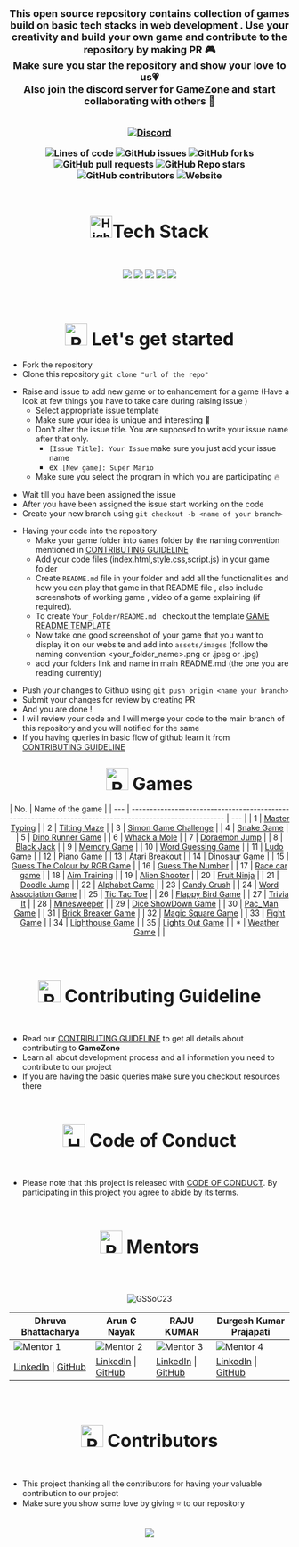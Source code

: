 <div style="display:none;" align="center"><h1>
<img src="https://raw.githubusercontent.com/Tarikul-Islam-Anik/Animated-Fluent-Emojis/master/Emojis/Activities/Video%20Game.png" alt="Video Game" width="50" height="50" /><font size="10"> GameZone</font></h1>

<!-- repo intro -->
</div>
<div align="center">

<h3><font size="4">This open source repository contains collection of games build on basic tech stacks in web development . Use your creativity and build your own game and contribute to the repository by making PR 🎮
<br>
Make sure you star the repository and show your love to us💗
<br>
Also join the discord server for GameZone and start collaborating with others 🚀
</font>
<br>
<br>
<p>
    
[![Discord](https://img.shields.io/badge/Discord-%235865F2.svg?style=for-the-badge&logo=discord&logoColor=white)](https://discord.gg/fgwk4XZfxG)

![Lines of code](https://img.shields.io/tokei/lines/github/kunjgit/GameZone)
![GitHub issues](https://img.shields.io/github/issues/kunjgit/GameZone)
![GitHub forks](https://img.shields.io/github/forks/kunjgit/GameZone)
![GitHub pull requests](https://img.shields.io/github/issues-pr/kunjgit/GameZone)
![GitHub Repo stars](https://img.shields.io/github/stars/kunjgit/GameZone?style=social)
![GitHub contributors](https://img.shields.io/github/contributors/kunjgit/GameZone)
![Website](https://img.shields.io/website?down_color=red&down_message=offline&up_color=blue&up_message=online&url=https%3A%2F%2Fkunjgit.github.io%2FGameZone%2F)

</p>    
  
    
  
</div>
<br>

<!-- tech stacks -->
</div>
<div align="center">
<h2><img src="https://raw.githubusercontent.com/Tarikul-Islam-Anik/Animated-Fluent-Emojis/master/Emojis/Travel%20and%20places/High%20Voltage.png" alt="High Voltage" width="40" height="40" /><font size="6">Tech Stack</font></h2>

<br>
</div>
<center>
<p>
<img src="https://img.shields.io/badge/HTML5-E34F26.svg?style=for-the-badge&logo=HTML5&logoColor=white">
<img src="https://img.shields.io/badge/JavaScript-F7DF1E.svg?style=for-the-badge&logo=JavaScript&logoColor=black">
<img src="https://img.shields.io/badge/Bootstrap-7952B3.svg?style=for-the-badge&logo=Bootstrap&logoColor=black">
<img src="https://img.shields.io/badge/CSS3-1572B6.svg?style=for-the-badge&logo=CSS3&logoColor=black">
<img src="https://img.shields.io/badge/Tailwind%20CSS-06B6D4.svg?style=for-the-badge&logo=Tailwind-CSS&logoColor=black">
</p>
</center>
<br>

<br>

<!-- lets get started -->
<div align="center">
<h2><font size="6"><img src="https://raw.githubusercontent.com/Tarikul-Islam-Anik/Animated-Fluent-Emojis/master/Emojis/Travel%20and%20places/Rocket.png" alt="Rocket" width="40" height="40" /> Let's get started</font></h2>

</div>

<!-- contribution steps -->

- Fork the repository
- Clone this repository `git clone "url of the repo"`

* Raise and issue to add new game or to enhancement for a game (Have a look at few things you have to take care during raising issue )
  - Select appropriate issue template
  - Make sure your idea is unique and interesting 🚀
  * Don't alter the issue title. You are supposed to write your issue name after that only.
    - `[Issue Title]: Your Issue` make sure you just add your issue name
    - ex .`[New game]: Super Mario`
  - Make sure you select the program in which you are participating 🔥

- Wait till you have been assigned the issue
- After you have been assigned the issue start working on the code
- Create your new branch using `git checkout -b <name of your branch> `

* Having your code into the repository
  - Make your game folder into `Games` folder by the naming convention mentioned in [CONTRIBUTING GUIDELINE](./.github/CONTRIBUTING_GUIDELINE.md)
  - Add your code files (index.html,style.css,script.js) in your game folder
  - Create `README.md` file in your folder and add all the functionalities and how you can play that game in that README file , also include screenshots of working game , video of a game explaining (if required).
  - To create `Your_Folder/README.md ` checkout the template [GAME README TEMPLATE](./Games/FOLDER_README_TEMPLATE.md)
  - Now take one good screenshot of your game that you want to display it on our website and add into `assets/images` (follow the naming convention <your_folder_name>.png or .jpeg or .jpg)
  - add your folders link and name in main README.md (the one you are reading currently)

- Push your changes to Github using `git push origin <name your branch>`
- Submit your changes for review by creating PR
- And you are done !
- I will review your code and I will merge your code to the main branch of this repository and you will notified for the same
- If you having queries in basic flow of github learn it from [CONTRIBUTING GUIDELINE](./.github/CONTRIBUTING_GUIDELINE.md)
  <br>

<div align="center">
<h2><font size="6"><img src="https://raw.githubusercontent.com/Tarikul-Islam-Anik/Animated-Fluent-Emojis/master/Emojis/Smilies/Robot.png" alt="Robot" width="40" height="40" /> Games</font></h2>
</div>
<!-- list of the games -->
<center>

| No. | Name of the game                                                                                         |
| --- | -------------------------------------------------------------------------------------------------------- | --- |
| 1   | [Master Typing](https://github.com/kunjgit/GameZone/tree/main/Games/Master_Typing)                       |
| 2   | [Tilting Maze](https://github.com/kunjgit/GameZone/tree/main/Games/Tilting_Maze)                         |
| 3   | [Simon Game Challenge](https://github.com/kunjgit/GameZone/tree/main/Games/Simon_Game_Challenge)         |
| 4   | [Snake Game](https://github.com/kunjgit/GameZone/tree/main/Games/Snake_Game)                             |
| 5   | [Dino Runner Game](https://github.com/kunjgit/GameZone/tree/main/Games/Dino_Runner_Game)                 |
| 6   | [Whack a Mole](https://github.com/kunjgit/GameZone/tree/main/Games/Whack_a_Mole)                         |
| 7   | [Doraemon Jump](https://github.com/kunjgit/GameZone/tree/main/Games/Doraemon_Jump)                       |
| 8   | [Black Jack](https://github.com/kunjgit/GameZone/tree/main/Games/Black_Jack)                             |
| 9   | [Memory Game](https://github.com/kunjgit/GameZone/tree/main/Games/Memory_Game)                           |
| 10  | [Word Guessing Game](https://github.com/kunjgit/GameZone/tree/main/Games/Word_Guessing_Game)             |
| 11  | [Ludo Game](https://github.com/kunjgit/GameZone/tree/main/Games/Ludo_Game)                               |
| 12  | [Piano Game](https://github.com/kunjgit/GameZone/tree/main/Games/Piano)                                  |
| 13  | [Atari Breakout](https://github.com/kunjgit/GameZone/tree/main/Games/Atari_Breakout)                     |
| 14  | [Dinosaur Game](https://github.com/kunjgit/GameZone/tree/main/Games/Chrome_Dinosaur_Game)                |
| 15  | [Guess The Colour by RGB Game](https://github.com/kunjgit/GameZone/tree/main/Games/Colour_Guessing_Game) |
| 16  | [Guess The Number](https://github.com/kunjgit/GameZone/tree/main/Games/Guess_The_Number)                 |
| 17  | [Race car game](https://github.com/kunjgit/GameZone/tree/main/Games/race_car)                            |
| 18  | [Aim Training](https://github.com/DP-NOTHING/GameZone/tree/contri/Games/Aim_Training)                    |
| 19  | [Alien Shooter](https://github.com/kunjgit/GameZone/tree/main/Games/Alien_Shooters)                      |
| 20  | [Fruit Ninja](https://github.com/kunjgit/GameZone/tree/main/Games/Fruit_Ninja)                           |
| 21  | [Doodle Jump](https://github.com/kunjgit/GameZone/tree/main/Games/Doodle_Jump)                           |
| 22  | [Alphabet Game](https://github.com/kunjgit/GameZone/tree/main/Games/Alphabet)                            |
| 23  | [Candy Crush](https://github.com/kunjgit/GameZone/tree/main/Games/Candy_Crush)                           |
| 24  | [Word Association Game](https://github.com/kunjgit/GameZone/tree/main/Games/Word_Association_Game)       |
| 25  | [Tic Tac Toe](https://github.com/kunjgit/GameZone/tree/main/Games/Tic_Tac_Toe)                           |
| 26  | [Flappy Bird Game](https://github.com/kunjgit/GameZone/tree/main/Games/Flappy_Bird)                      |
| 27  | [Trivia It](https://hithub.com/kunjgit/GameZone/tree/main/Games/Trivia_It)                               |
| 28  | [Minesweeper](https://github.com/kunjgit/GameZone/tree/main/Games/Minesweeper)                           |
| 29  | [Dice ShowDown Game](https://github.com/Himanshu07-debug/GameZone/tree/main/Games/Dice_Showdown_Game)    |
| 30  | [Pac_Man Game](https://github.com/kunjgit/GameZone/tree/main/Games/Pac_Man_Game)                         |
| 31  | [Brick Breaker Game](https://github.com/kunjgit/GameZone/tree/main/Games/Brick_Breaker)                  |
| 32  | [Magic Square Game](https://github.com/kunjgit/GameZone/tree/main/Games/Magic_Square)                    |
| 33  | [Fight Game](https://github.com/kunjgit/GameZone/tree/main/Games/Fight_Game)                             |
| 34  | [Lighthouse Game](https://github.com/kunjgit/GameZone/tree/main/Games/Lighthouse)                        |
| 35  | [Lights Out Game](https://github.com/kunjgit/GameZone/tree/main/Games/Lights_Out)                        |
| \*  | [Weather Game](https://github.com/kunjgit/GameZone/tree/main/Games/Weather_Game)                         |     |

</center>

<br>
<br>

<div align="center">
<h2><font size="6"><img src="https://raw.githubusercontent.com/Tarikul-Islam-Anik/Animated-Fluent-Emojis/master/Emojis/Objects/Page%20with%20Curl.png" alt="Page with Curl" width="40" height="40" /> Contributing Guideline </font></h2>
</div>
<br>

<!-- contributing guideline detail -->

- Read our [CONTRIBUTING GUIDELINE](./.github/CONTRIBUTING_GUIDELINE.md) to get all details about contributing to **GameZone**
- Learn all about development process and all information you need to contribute to our project
- If you are having the basic queries make sure you checkout resources there

<br>

<!-- code of conduct -->
<div align="center">
<h2><font size="6"><img src="https://raw.githubusercontent.com/Tarikul-Islam-Anik/Animated-Fluent-Emojis/master/Emojis/Hand%20gestures/Handshake.png" alt="Handshake" width="40" height="40" /> Code of Conduct </font></h2>
</div>
<br>

- Please note that this project is released with [CODE OF CONDUCT](./.github/CODE_OF_CONDUCT.md). By participating in this project you agree to abide by its terms.

<br>

<!-- mentors -->

<div align="center">
<h2><font size="6"><img src="https://raw.githubusercontent.com/Tarikul-Islam-Anik/Animated-Fluent-Emojis/master/Emojis/People%20with%20professions/Man%20Teacher%20Light%20Skin%20Tone.png" alt="Robot" width="40" height="40" /> Mentors</font></h2>
</div>

<br>
<br>

<div align="center">

![GSSoC23](https://raw.githubusercontent.com/girlscript/gssoc-assets/main/Logos/GS_logo_White.png)

| Dhruva Bhattacharya                                                                                   | Arun G Nayak                                                                                   | RAJU KUMAR                                                                                         | Durgesh Kumar Prajapati                                                                               |
| ----------------------------------------------------------------------------------------------------- | ---------------------------------------------------------------------------------------------- | -------------------------------------------------------------------------------------------------- | ----------------------------------------------------------------------------------------------------- |
| ![Mentor 1](https://avatars.githubusercontent.com/u/71749153?v=4&s=150)                               | ![Mentor 2](https://avatars.githubusercontent.com/u/84305637?v=4&s=150)                        | ![Mentor 3](https://avatars.githubusercontent.com/u/97028776?v=4&s=150)                            | ![Mentor 4](https://avatars.githubusercontent.com/u/98798977?v=4&s=150)                               |
| [LinkedIn](https://www.linkedin.com/in/dhruva-bhattacharya/) \| [GitHub](https://github.com/dhruvaop) | [LinkedIn](https://www.linkedin.com/in/arun-g-nayak) \| [GitHub](https://github.com/Arun9739/) | [LinkedIn](https://www.linkedin.com/in/rajukumar101/) \| [GitHub](https://github.com/raju-kumar21) | [LinkedIn](https://www.linkedin.com/in/durgeshkumar4993/) \| [GitHub](https://github.com/Durgesh4993) |

</div>
<br>
<br>
<!-- a big thanks to all the contributors -->
<div align="center">
<h2><font size="6"><img src="https://raw.githubusercontent.com/Tarikul-Islam-Anik/Animated-Fluent-Emojis/master/Emojis/Smilies/Red%20Heart.png" alt="Red Heart" width="40" height="40" /> Contributors </font></h2>
</div>
<br>

- This project thanking all the contributors for having your valuable contribution to our project
- Make sure you show some love by giving ⭐ to our repository

<br>

<center>
<a href="https://github.com/kunjgit/GameZone/graphs/contributors">
  <img src="https://contrib.rocks/image?repo=kunjgit/GameZone" />
</a>
</center>
